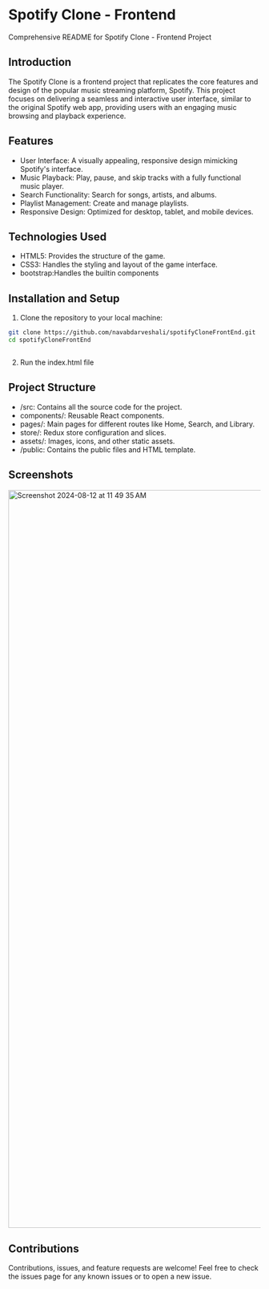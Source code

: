 
# Spotify Clone - Frontend



Comprehensive README for Spotify Clone - Frontend Project

## Introduction
The Spotify Clone is a frontend project that replicates the core features and design of the popular music streaming platform, Spotify. This project focuses on delivering a seamless and interactive user interface, similar to the original Spotify web app, providing users with an engaging music browsing and playback experience.
## Features

- User Interface: A visually appealing, responsive design mimicking Spotify's interface.
- Music Playback: Play, pause, and skip tracks with a fully functional music player.
- Search Functionality: Search for songs, artists, and albums.
- Playlist Management: Create and manage playlists.
- Responsive Design: Optimized for desktop, tablet, and mobile devices.
## Technologies Used
- HTML5: Provides the structure of the game.
- CSS3: Handles the styling and layout of the game interface.
- bootstrap:Handles the builtin components



## Installation and Setup

1. Clone the repository to your local machine:

```bash
git clone https://github.com/navabdarveshali/spotifyCloneFrontEnd.git
cd spotifyCloneFrontEnd



```
2. Run the index.html file
## Project Structure


- /src: Contains all the source code for the project.
- components/: Reusable React components.
- pages/: Main pages for different routes like Home, Search, and Library.
- store/: Redux store configuration and slices.
- assets/: Images, icons, and other static assets.
- /public: Contains the public files and HTML template.


## Screenshots

<img width="1470" alt="Screenshot 2024-08-12 at 11 49 35 AM" src="https://github.com/user-attachments/assets/91a1a817-f1ae-4368-8273-38297cd5af6c">


## Contributions


Contributions, issues, and feature requests are welcome! Feel free to check the issues page for any known issues or to open a new issue.

